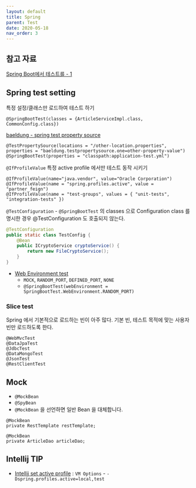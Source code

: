 ```yaml
---
layout: default
title: Spring
parent: Test
date: 2020-05-18
nav_order: 3
---
```


## 참고 자료

[Spring Boot에서 테스트를 - 1](https://hyper-cube.io/2017/08/06/spring-boot-test-1/)

## Spring test setting

특정 설정/클래스만 로드하여 테스트 하기

    @SpringBootTest(classes = {ArticleServiceImpl.class, CommonConfig.class})

[baeldung - spring test property source](https://www.baeldung.com/spring-test-property-source)

    @TestPropertySource(locations = "/other-location.properties", properties = "baeldung.testpropertysource.one=other-property-value")
    @SpringBootTest(properties = "classpath:application-test.yml")


`@IfProfileValue` 특정 active profile 에서만 테스트 동작 시키기  

    @IfProfileValue(name="java.vendor", value="Oracle Corporation")
    @IfProfileValue(name = "spring.profiles.active", value = "partner_feign")
    @IfProfileValue(name = "test-groups", values = { "unit-tests", "integration-tests" })

`@TestConfiguration` - `@SpringBootTest` 의 classes 으로 Configuration class 를 명시한 경우 @TestConfiguration 도 호출되지 않는다.

```java
@TestConfiguration
public static class TestConfig {
    @Bean
    public ICryptoService cryptoService() {
        return new FileCryptoService();
    }
}
```

- [Web Environment test](https://docs.spring.io/spring-boot/docs/2.1.6.RELEASE/reference/html/boot-features-testing.html#boot-features-testing-spring-boot-applications)
  - `MOCK`, `RANDOM_PORT`, `DEFINED_PORT`, `NONE`
  - `@SpringBootTest(webEnvironment = SpringBootTest.WebEnvironment.RANDOM_PORT)`

### Slice test

Spring 에서 기본적으로 로드하는 빈이 아주 많다. 기본 빈, 테스트 목적에 맞는 사용자 빈만 로드하도록 한다.

    @WebMvcTest
    @DataJpaTest
    @JdbcTest
    @DataMongoTest
    @JsonTest
    @RestClientTest


## Mock

- `@MockBean`
- `@SpyBean`
- `@MockBean` 을 선언하면 일반 Bean 을 대체합니다.

```
@MockBean
private RestTemplate restTemplate;

@MockBean
private ArticleDao articleDao;
```

## Intellij TIP

- [Intellij set active profile](https://stackoverflow.com/a/53212556) : `VM Options` - `-Dspring.profiles.active=local,test` 

